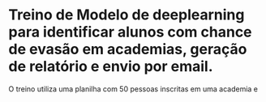 # Treino de Modelo de deeplearning para identificar alunos com chance de evasão em academias, geração de relatório e envio por email.

O treino utiliza uma planilha com 50 pessoas inscritas em uma academia e 


